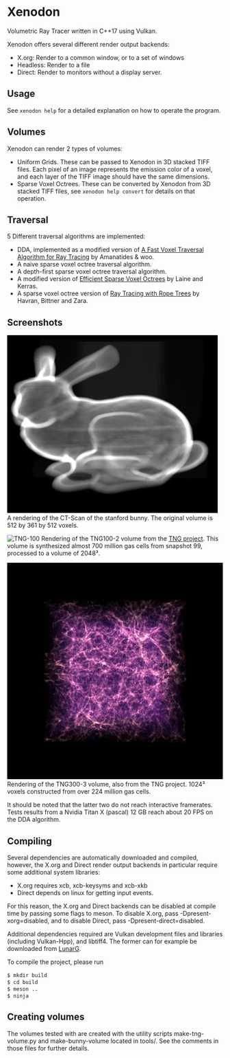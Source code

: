# Xenodon
Volumetric Ray Tracer written in C++17 using Vulkan.

Xenodon offers several different render output backends:
- X.org: Render to a common window, or to a set of windows
- Headless: Render to a file
- Direct: Render to monitors without a display server.

## Usage
See `xenodon help` for a detailed explanation on how to operate the program.

## Volumes
Xenodon can render 2 types of volumes:
- Uniform Grids. These can be passed to Xenodon in 3D stacked TIFF files. Each pixel of an image represents the emission color of a voxel, and each layer of the TIFF image should have the same dimensions.
- Sparse Voxel Octrees. These can be converted by Xenodon from 3D stacked TIFF files, see `xenodon help convert` for details on that operation.

## Traversal
5 Different traversal algorithms are implemented:
- DDA, implemented as a modified version of [A Fast Voxel Traversal Algorithm for Ray Tracing](https://www.researchgate.net/publication/2611491_A_Fast_Voxel_Traversal_Algorithm_for_Ray_Tracing) by Amanatides & woo.
- A naive sparse voxel octree traversal algorithm.
- A depth-first sparse voxel octree traversal algorithm.
- A modified version of [Efficient Sparse Voxel Octrees](https://research.nvidia.com/publication/efficient-sparse-voxel-octrees) by Laine and Kerras.
- A sparse voxel octree version of [Ray Tracing with Rope Trees](https://www.researchgate.net/publication/2691301_Ray_Tracing_with_Rope_Trees) by Havran, Bittner and Zara.

## Screenshots
![Stanford bunny](screenshots/bunny.png)
A rendering of the CT-Scan of the stanford bunny. The original volume is 512 by 361 by 512 voxels.

![TNG-100](screenshots/TNG100.gif)
Rendering of the TNG100-2 volume from the [TNG project](http://tng-project.org/). This volume is synthesized almost 700 million gas cells from snapshot 99, processed to a volume of 2048³.

![TNG-300](screenshots/TNG300.png)
Rendering of the TNG300-3 volume, also from the TNG project. 1024³ voxels constructed from over 224 million gas cells.

It should be noted that the latter two do not reach interactive framerates. Tests results from a Nvidia Titan X (pascal) 12 GB reach about 20 FPS on the DDA algorithm.

## Compiling
Several dependencies are automatically downloaded and compiled, however, the X.org and Direct render output backends in particular require some additional system libraries:
- X.org requires xcb, xcb-keysyms and xcb-xkb
- Direct depends on linux for getting input events.

For this reason, the X.org and Direct backends can be disabled at compile time by passing some flags to meson. To disable X.org, pass -Dpresent-xorg=disabled, and to disable Direct, pass -Dpresent-direct=disabled.

Additional dependencies required are Vulkan development files and libraries (including Vulkan-Hpp), and libtiff4. The former can for example be downloaded from [LunarG](https://www.lunarg.com/).

To compile the project, please run
```
$ mkdir build
$ cd build
$ meson ..
$ ninja
```

## Creating volumes
The volumes tested with are created with the utility scripts make-tng-volume.py and make-bunny-volume located in tools/. See the comments in those files for further details.
